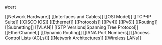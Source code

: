 #cert

[[Network Hardware]]
[[Interfaces and Cables]]
[[OSI Model]]
[[TCP-IP Suite]]
[[CISCO IOS]]
[[Ethernet]]
[[Protocols]]
[[IPv4]]
[[IPv6]]
[[Routing]]
[[Subnetting]]
[[VLAN]]
[[STP Versions|Spanning Tree Protocol]]
[[EtherChannel]]
[[Dynamic Routing]]
[[IANA Port Numbers]]
[[Access Control Lists (ACLs)]]
[[Network Architectures]]
[[Wireless LANs]]
